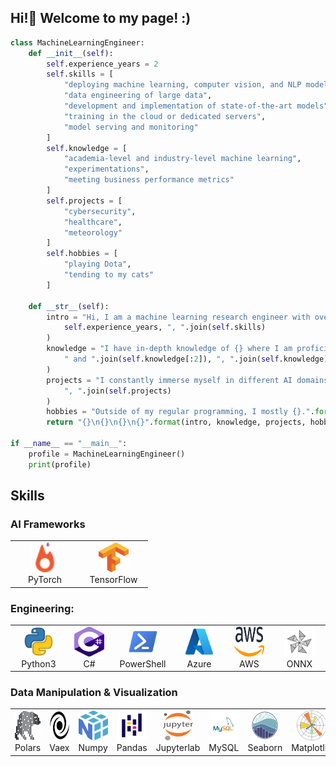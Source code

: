 ## Hi!👋 Welcome to my page! :)

```python
class MachineLearningEngineer:
    def __init__(self):
        self.experience_years = 2
        self.skills = [
            "deploying machine learning, computer vision, and NLP models",
            "data engineering of large data",
            "development and implementation of state-of-the-art models",
            "training in the cloud or dedicated servers",
            "model serving and monitoring"
        ]
        self.knowledge = [
            "academia-level and industry-level machine learning",
            "experimentations",
            "meeting business performance metrics"
        ]
        self.projects = [
            "cybersecurity",
            "healthcare",
            "meteorology"
        ]
        self.hobbies = [
            "playing Dota",
            "tending to my cats"
        ]

    def __str__(self):
        intro = "Hi, I am a machine learning research engineer with over {} years of end-to-end experience in {}.".format(
            self.experience_years, ", ".join(self.skills)
        )
        knowledge = "I have in-depth knowledge of {} where I am proficient in {}.".format(
            " and ".join(self.knowledge[:2]), ", ".join(self.knowledge)
        )
        projects = "I constantly immerse myself in different AI domains and have worked in {} projects.".format(
            ", ".join(self.projects)
        )
        hobbies = "Outside of my regular programming, I mostly {}.".format(" and ".join(self.hobbies))
        return "{}\n{}\n{}\n{}".format(intro, knowledge, projects, hobbies)

if __name__ == "__main__":
    profile = MachineLearningEngineer()
    print(profile)

```

## Skills

### AI Frameworks
<table>
    <tr>
        <td align="center" width="96">
          <img src="assets/icons/pytorch-logo-flame.png" width="48" height="48" alt="PyTorch" />
          <br>PyTorch
        </td>
        <td align="center" width="96">
          <img src="assets/icons/tensorflow.png" width="48" height="48" alt="TensorFlow" />
          <br>TensorFlow
      </td>
    </tr>
</table>

### Engineering:
<table>
  <tr>
    <td align="center" width="96">
      <img src="assets/icons/python.png" width="48" height="48" alt="Python" />
      <br>Python3
    </td>
    <td align="center" width="96">
      <img src="assets/icons/csharp.png" width="48" height="48" alt="C#" />
      <br>C#
    </td>
    <td align="center" width="96">
      <img src="assets/icons/powershell.png" width="48" height="48" alt="PowerShell" />
      <br>PowerShell
    </td>
    <td align="center" width="96">
      <img src="assets/icons/azure.png" width="48" height="48" alt="Azure" />
      <br>Azure
    </td>
    <td align="center" width="96">
      <img src="assets/icons/aws.png" width="48" height="48" alt="AWS" />
      <br>AWS
    </td>
    <td align="center" width="96">
      <img src="assets/icons/ONNX_Runtime_icon.png" width="48" height="48" alt="ONNX" />
      <br>ONNX
    </td> 
  </tr>
</table>

### Data Manipulation & Visualization
<table>
  <tr>
    <td align="center" width="96">
      <img src="assets/icons/polars.png" width="48" height="48" alt="Polars" />
      <br>Polars
    </td>
    <td align="center" width="96">
      <img src="assets/icons/vaex.png" width="48" height="48" alt="Vaex" />
      <br>Vaex
    </td>
    <td align="center" width="96">
      <img src="assets/icons/numpy.png" width="48" height="48" alt="Numpy" />
      <br>Numpy
    </td>
    <td align="center" width="96">
      <img src="assets/icons/pandas.png" width="48" height="48" alt="Pandas" />
      <br>Pandas
    </td>
    <td align="center" width="96">
      <img src="assets/icons/jupyter.png" width="48" height="48" alt="Jupyter" />
      <br>Jupyterlab
    </td>
    <td align="center" width="96">
      <img src="assets/icons/mysql.png" width="48" height="48" alt="MySQL" />
      <br>MySQL
    </td>
    <td align="center" width="96">
      <img src="assets/icons/seaborn.png" width="48" height="48" alt="Seaborn" />
      <br>Seaborn
    </td>
    <td align="center" width="96">
      <img src="assets/icons/matplotlib.png" width="48" height="48" alt="Matplotlib" />
      <br>Matplotlib
    </td>
  </tr>
</table>
